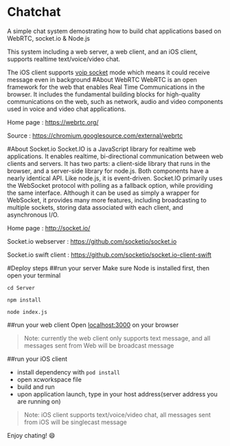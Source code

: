 # Chatchat
A simple chat system demostrating how to build chat applications based on WebRTC, socket.io &amp; Node.js

This system including a web server, a web client, and an iOS client, supports realtime text/voice/video chat.

The iOS client supports [voip socket](https://developer.apple.com/library/ios/technotes/tn2277/_index.html#//apple_ref/doc/uid/DTS40010841-CH1-SUBSECTION15) mode which means it could receive message even in background
#About WebRTC
WebRTC is an open framework for the web that enables Real Time Communications in the browser. It includes the fundamental building blocks for high-quality communications on the web, such as network, audio and video components used in voice and video chat applications.

Home page          : https://webrtc.org/

Source             : https://chromium.googlesource.com/external/webrtc

#About Socket.io
Socket.IO is a JavaScript library for realtime web applications. It enables realtime, bi-directional communication between web clients and servers. It has two parts: a client-side library that runs in the browser, and a server-side library for node.js. Both components have a nearly identical API. Like node.js, it is event-driven.
Socket.IO primarily uses the WebSocket protocol with polling as a fallback option, while providing the same interface. Although it can be used as simply a wrapper for WebSocket, it provides many more features, including broadcasting to multiple sockets, storing data associated with each client, and asynchronous I/O.

Home page              : http://socket.io/

Socket.io webserver    : https://github.com/socketio/socket.io

Socket.io swift client : https://github.com/socketio/socket.io-client-swift


#Deploy steps
##run your server
Make sure Node is installed first, then open your terminal
```
cd Server

npm install

node index.js
```
##run your web client
Open [localhost:3000](http://localhost:3000) on your browser 

>Note: currently the web client only supports text message, and all messages sent from Web will be broadcast message

##run your iOS client
- install dependency with `pod install`
- open xcworkspace file
- build and run
- upon application launch, type in your host address(server address you are running on)

>Note: iOS client supports text/voice/video chat, all messages sent from iOS will be singlecast message


Enjoy chating! :smile:
